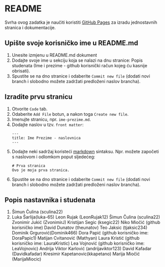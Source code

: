 # README
Svrha ovog zadatka je naučiti koristiti [GitHub Pages](https://pages.github.com/) za izradu jednostavnih stranica i dokumentacije.

## Upište svoje korisničko ime u README.md
1. Unesite izmjenu u README.md dokument
2. Dodajte svoje ime u sekciju koja se nalazi na dnu stranice: Popis studenata (Ime i prezime - github korisnički račun kojeg ću kasnije obrisati).
3. Spustite se na dno stranice i odaberite `Commit new file` (dodati novi branch i slobodno možete zadržati predloženi naslov brancha).

## Izradite prvu stranicu
1. Otvorite `Code` tab.
1. Odaberite `Add File` botun, a nakon toga `Create new file`.
1. Imenujte stranicu, npr. `ime-prezime.md`. 
1. Dodajte naslov u tzv. `front matter`:
    ```
    ---
    title: Ime Prezime - naslovnica
    ---
    ```
1. Dodajte neki sadržaj koristeći [markdown](https://guides.github.com/features/mastering-markdown/) sintaksu. Npr. možete započeti s naslovom i odlomkom poput sljedećeg:
    ```
    # Prva stranica
    Ovo je moja prva stranica.
    ```
5. Spustite se na dno stranice i odaberite `Commit new file` (dodati novi branch i slobodno možete zadržati predloženi naslov brancha).

## Popis nastavnika i studenata
1. Šimun Čulina (sculina22)
2. Luka Šarlija(luka-65)
Leon Rujak (LeonRujak12)
Šimun Čulina (sculina22)
Zvonimir Jukić (ZvonimirJ)
Kristijan Segic (ksegic22)
Niko Miočić (github korisničko ime)
David Dunatov (theunatov)
Teo Jaksic (tjaksic234)
Dominik Grgurović(Dominik466)
Dora Papić (github korisničko ime: DoraPapic1)
Matijan Cvitanović (Mathyan)
Laura Kristić (github korisničko ime: LauraKristic)
Lea Vojnović (github korisničko ime: LeaVojnovic)
Andrija Viktor Karlović (andrijaviktor123)
David Kafadar (Davidkafadar)
Kresimir Kapetanovic(kkapetano)
Marija Miočić (MarijaMiocic)
